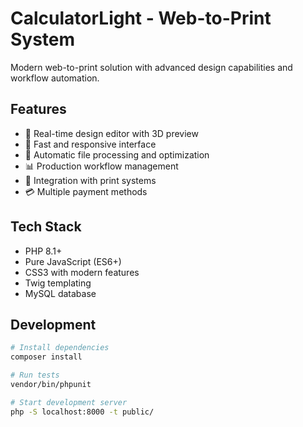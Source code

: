 # CalculatorLight - Web-to-Print System

Modern web-to-print solution with advanced design capabilities and workflow automation.

## Features

- 🎨 Real-time design editor with 3D preview
- 🚀 Fast and responsive interface
- 💾 Automatic file processing and optimization
- 📊 Production workflow management
- 🔄 Integration with print systems
- 💳 Multiple payment methods

## Tech Stack

- PHP 8.1+
- Pure JavaScript (ES6+)
- CSS3 with modern features
- Twig templating
- MySQL database

## Development

```bash
# Install dependencies
composer install

# Run tests
vendor/bin/phpunit

# Start development server
php -S localhost:8000 -t public/